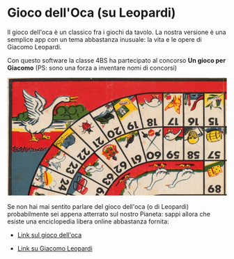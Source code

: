 # Gioco dell'Oca (su Leopardi)

Il gioco dell'oca è un classico fra i giochi da tavolo. La nostra versione è una semplice app con un tema
abbastanza inusuale: la vita e le opere di Giacomo Leopardi.

Con questo software la classe 4BS ha partecipato al concorso **Un gioco per Giacomo** (PS: sono una forza a inventare nomi di concorsi)

![il gioco dell'oca](gioco_oca.jpg)

Se non hai mai sentito parlare del gioco dell'oca (o di Leopardi) probabilmente sei appena atterrato sul nostro Pianeta: sappi allora che esiste una enciclopedia libera online abbastanza fornita:

* [Link sul gioco dell'oca](https://it.wikipedia.org/wiki/Gioco_dell%27oca)

* [Link su Giacomo Leopardi](https://it.wikipedia.org/wiki/Giacomo_Leopardi)


